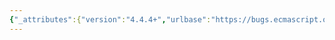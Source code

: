 ```yaml
---
{"_attributes":{"version":"4.4.4+","urlbase":"https://bugs.ecmascript.org/","maintainer":"dherman@mozilla.com"},"bug":{"bug_id":3056,"creation_ts":"2014-07-24 09:25:00 -0700","short_desc":"22.2.3.*: Double full stop, double \"the the\"","delta_ts":"2014-08-25 08:29:31 -0700","product":"Draft for 6th Edition","component":"editorial issue","version":"Rev 26: July 18, 2014 Draft","rep_platform":"All","op_sys":"All","bug_status":"RESOLVED","resolution":"FIXED","priority":"Normal","bug_severity":"normal","everconfirmed":true,"reporter":{"uid":"andrebargull","name":"André Bargull"},"assigned_to":{"uid":"allen","name":"Allen Wirfs-Brock"},"long_desc":[{"commentid":9514,"comment_count":0,"who":{"uid":"andrebargull","name":"André Bargull"},"bug_when":"2014-07-24 09:25:05 -0700","thetext":"Double full stop in preamble (\"has been neutered..\"):\n\n- 22.2.3.5 %TypedArray%.prototype.copyWithin (target, start, end = this.length )  \n- 22.2.3.10 %TypedArray%.prototype.find (predicate [ , thisArg ] )  \n- 22.2.3.11 %TypedArray%.prototype.findIndex ( predicate [ , thisArg ] )  \n- 22.2.3.12 %TypedArray%.prototype.forEach ( callbackfn [ , thisArg ] )  \n- 22.2.3.13 %TypedArray%.prototype.indexOf (searchElement [ , fromIndex ] )  \n- 22.2.3.14 %TypedArray%.prototype.join ( separator )  \n- 22.2.3.16 %TypedArray%.prototype.lastIndexOf ( searchElement [ , fromIndex ] )  \n- 22.2.3.19 %TypedArray%.prototype.reduce ( callbackfn [ , initialValue ] )  \n- 22.2.3.20 %TypedArray%.prototype.reduceRight ( callbackfn [ , initialValue ] )  \n\n\nDouble \"the\" in preamble (\"the the this value\"):\n\n- 22.2.3.7 %TypedArray%.prototype.every ( callbackfn [ , thisArg ] )  \n- 22.2.3.10 %TypedArray%.prototype.find (predicate [ , thisArg ] )  \n- 22.2.3.11 %TypedArray%.prototype.findIndex ( predicate [ , thisArg ] )  \n- 22.2.3.12 %TypedArray%.prototype.forEach ( callbackfn [ , thisArg ] )  \n- 22.2.3.19 %TypedArray%.prototype.reduce ( callbackfn [ , initialValue ] )  \n- 22.2.3.20 %TypedArray%.prototype.reduceRight ( callbackfn [ , initialValue ] )  \n- 22.2.3.25 %TypedArray%.prototype.some ( callbackfn [ , thisArg ] )"},{"commentid":9539,"comment_count":1,"who":{"uid":"allen","name":"Allen Wirfs-Brock"},"bug_when":"2014-07-24 15:12:10 -0700","thetext":"fixed in rev27 editor's draft"},{"commentid":9970,"comment_count":2,"who":{"uid":"allen","name":"Allen Wirfs-Brock"},"bug_when":"2014-08-25 08:29:31 -0700","thetext":"fixed in rev27 draft"}]}}
---
```

